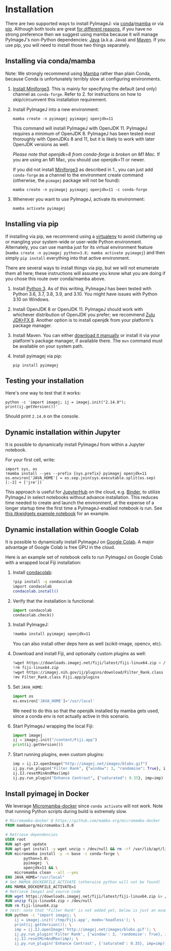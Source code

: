 # Installation

There are two supported ways to install PyImageJ: via
[conda](https://conda.io/)/[mamba](https://mamba.readthedocs.io/) or via
[pip](https://packaging.python.org/guides/tool-recommendations/).
Although both tools are great
[for different reasons](https://www.anaconda.com/blog/understanding-conda-and-pip),
if you have no strong preference then we suggest using mamba because it will
manage PyImageJ's non-Python dependencies:
[Java](https://www.azul.com/downloads/?version=java-8-lts&package=jdk#zulu) (a.k.a. Java) and
[Maven](https://maven.apache.org/install.html). If you use pip, you will need to install
those two things separately.

## Installing via conda/mamba

Note: We strongly recommend using
[Mamba](https://mamba.readthedocs.io/en/latest/user_guide/mamba.html) rather
than plain Conda, because Conda is unfortunately terribly slow at configuring
environments.

1. [Install Miniforge3](https://github.com/conda-forge/miniforge#miniforge3). This is mainly for specifying the default (and only) channel as `conda-forge`. Refer to 2. for instructions on how to skip/circumvent this installation requirement.

2. Install PyImageJ into a new environment:
   ```
   mamba create -n pyimagej pyimagej openjdk=11
   ```

   This command will install PyImageJ with OpenJDK 11. PyImageJ requires a
   minimum of OpenJDK 8. PyImageJ has been tested most thoroughly with OpenJDKs
   8 and 11, but it is likely to work with later OpenJDK versions as well.

   *Please note that openjdk=8 from conda-forge is broken on M1 Mac.*
   If you are using an M1 Mac, you should use openjdk=11 or newer.

   If you did not install [Miniforge3](https://github.com/conda-forge/miniforge#miniforge3)
   as described in 1., you can just add `conda-forge` as a channel to the environment
   create command (otherwise, the `pimagej` package will not be found):
   ```
   mamba create -n pyimagej pyimagej openjdk=11 -c conda-forge
   ```

3. Whenever you want to use PyImageJ, activate its environment:
   ```
   mamba activate pyimagej
   ```

## Installing via pip

If installing via pip, we recommend using a
[virtualenv](https://virtualenv.pypa.io/) to avoid cluttering up or mangling
your system-wide or user-wide Python environment. Alternately, you can use
mamba just for its virtual environment feature (`mamba create -n pyimagej
python=3.8; mamba activate pyimagej`) and then simply `pip install` everything
into that active environment.

There are several ways to install things via pip, but we will not enumerate
them all here; these instructions will assume you know what you are doing if
you chose this route over conda/mamba above.

1. Install [Python 3](https://python.org/). As of this writing, PyImageJ has
   been tested with Python 3.6, 3.7, 3.8, 3.9, and 3.10.
   You might have issues with Python 3.10 on Windows.

2. Install OpenJDK 8 or OpenJDK 11. PyImageJ should work with whichever
   distribution of OpenJDK you prefer; we recommend
   [Zulu JDK+FX 8](https://www.azul.com/downloads/zulu-community/?version=java-8-lts&package=jdk-fx).
   Another option is to install openjdk from your platform's package manager.

3. Install Maven. You can either
   [download it manually](https://maven.apache.org/) or install it via your
   platform's package manager, if available there. The `mvn` command must be
   available on your system path.

4. Install pyimagej via pip:
   ```
   pip install pyimagej
   ```

## Testing your installation

Here's one way to test that it works:
```
python -c 'import imagej; ij = imagej.init("2.14.0"); print(ij.getVersion())'
```
Should print `2.14.0` on the console.

## Dynamic installation within Jupyter

It is possible to dynamically install PyImageJ from within a Jupyter notebook.

For your first cell, write:
```
import sys, os
!mamba install --yes --prefix {sys.prefix} pyimagej openjdk=11
os.environ['JAVA_HOME'] = os.sep.join(sys.executable.split(os.sep)[:-2] + ['jre'])
```

This approach is useful for [JupyterHub](https://jupyter.org/hub) on the cloud,
e.g. [Binder](https://mybinder.org/), to utilize PyImageJ in select notebooks
without advance installation. This reduces time needed to create and launch the
environment, at the expense of a longer startup time the first time a
PyImageJ-enabled notebook is run. See [this itkwidgets example
notebook](https://github.com/InsightSoftwareConsortium/itkwidgets/blob/v0.24.2/examples/ImageJImgLib2.ipynb)
for an example.

## Dynamic installation within Google Colab

It is possible to dynamically install PyImageJ on
[Google Colab](https://colab.research.google.com/).
A major advantage of Google Colab is free GPU in the cloud.

Here is an example set of notebook cells to run PyImageJ
on Google Colab with a wrapped local Fiji installation:

1.  Install [condacolab](https://pypi.org/project/condacolab/):
    ```bash
    !pip install -q condacolab
    import condacolab
    condacolab.install()
    ```

2.  Verify that the installation is functional:
    ```python
    import condacolab
    condacolab.check()
    ```

3.  Install PyImageJ:
    ```bash
    !mamba install pyimagej openjdk=11
    ```
    You can also install other deps here as well (scikit-image, opencv, etc).

4.  Download and install Fiji, and optionally custom plugins as well:
    ```bash
    !wget https://downloads.imagej.net/fiji/latest/fiji-linux64.zip > /dev/null && unzip fiji-linux64.zip > /dev/null
    !rm fiji-linux64.zip
    !wget https://imagej.nih.gov/ij/plugins/download/Filter_Rank.class > /dev/null
    !mv Filter_Rank.class Fiji.app/plugins
    ```

5.  Set `JAVA_HOME`:
    ```python
    import os
    os.environ['JAVA_HOME']='/usr/local'
    ```
    We need to do this so that the openjdk installed by mamba gets used,
    since a conda env is not actually active in this scenario.

6.  Start PyImageJ wrapping the local Fiji:
    ```python
    import imagej
    ij = imagej.init("/content/Fiji.app")
    print(ij.getVersion())
    ```

7.  Start running plugins, even custom plugins:
    ```python
    imp = ij.IJ.openImage("http://imagej.net/images/blobs.gif")
    ij.py.run_plugin("Filter Rank", {"window": 3, "randomise": True}, imp=imp)
    ij.IJ.resetMinAndMax(imp)
    ij.py.run_plugin("Enhance Contrast", {"saturated": 0.35}, imp=imp)
    ```
## Install pyimagej in Docker
We leverage [Micromamba-docker](https://github.com/mamba-org/micromamba-docker) since `conda activate` will not work. Note that running Python scripts during build is extremely slow.
```dockerfile
# Micromamba-docker @ https://github.com/mamba-org/micromamba-docker
FROM mambaorg/micromamba:1.0.0

# Retrieve dependencies
USER root
RUN apt-get update
RUN apt-get install -y wget unzip > /dev/null && rm -rf /var/lib/apt/lists/* > /dev/null
RUN micromamba install -y -n base -c conda-forge \
        python=3.8\
        pyimagej  \
        openjdk=11 && \
    micromamba clean --all --yes
ENV JAVA_HOME="/usr/local"
# Set MAMVA_DOCKERFILE_ACTIVATE (otherwise python will not be found)
ARG MAMBA_DOCKERFILE_ACTIVATE=1  
# Retrieve ImageJ and source code
RUN wget https://downloads.imagej.net/fiji/latest/fiji-linux64.zip &> /dev/null
RUN unzip fiji-linux64.zip > /dev/null
RUN rm fiji-linux64.zip
# test: note that "Filter Rank" is not added yet, below is just an example.
RUN python -c "import imagej; \
    ij = imagej.init('/tmp/Fiji.app', mode='headless'); \
    print(ij.getVersion()); \
    imp = ij.IJ.openImage('http://imagej.net/images/blobs.gif'); \
    ij.py.run_plugin('Filter Rank', {'window': 3, 'randomise': True}, imp=imp); \
    ij.IJ.resetMinAndMax(imp); \
    ij.py.run_plugin('Enhance Contrast', {'saturated': 0.35}, imp=imp);"
```
